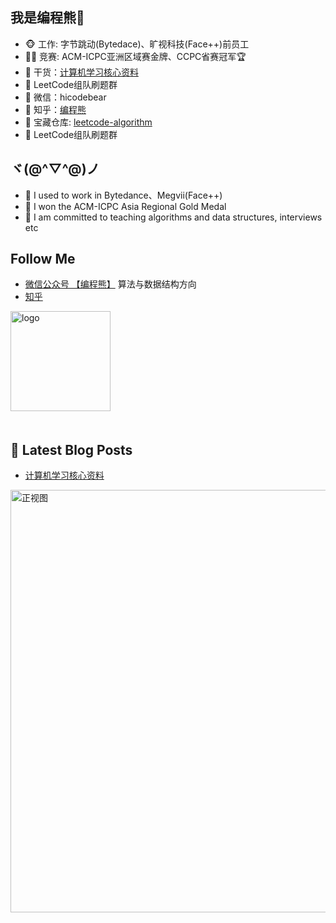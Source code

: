 ## 我是编程熊🐻

- 🐵 工作: 字节跳动(Bytedace)、旷视科技(Face++)前员工
- 👨‍💻 竞赛: ACM-ICPC亚洲区域赛金牌、CCPC省赛冠军🏆
- 🌱 干货：[计算机学习核心资料](https://mp.weixin.qq.com/s/AgoVT6LkHojzG6ixbWgGJw)
- 👭 LeetCode组队刷题群
- 💬 微信：hicodebear
- 🤔 知乎：[编程熊](https://www.zhihu.com/people/yu-ming-58-91)
- 🏡 宝藏仓库: [leetcode-algorithm](https://github.com/hicodebear/leetcode-algorithm)
- 👭 LeetCode组队刷题群

## ヾ(@^▽^@)ノ
 
- 🔭 I used to work in Bytedance、Megvii(Face++)
- 🌱 I won the ACM-ICPC Asia Regional Gold Medal
- 💬 I am committed to teaching algorithms and data structures, interviews etc

##  Follow Me

- [微信公众号 【编程熊】](https://gitee.com/hicodebear/upic/raw/master/uPic/%E6%AD%A3%E8%A7%86%E5%9B%BE.png) 算法与数据结构方向
- [知乎](https://www.zhihu.com/people/yu-ming-58-91)

<img src="https://github-profile-trophy.vercel.app/?username=hicodebear&theme=flat&column=7" alt="logo" height="160" align="center" style="margin: auto; margin-bottom: 20px;" />

## 📕 Latest Blog Posts

<!-- BLOG-POST-LIST:START -->
- [计算机学习核心资料](https://mp.weixin.qq.com/s/AgoVT6LkHojzG6ixbWgGJw)
<!-- BLOG-POST-LIST:END -->


<img width="676" alt="正视图" src="https://gitee.com/hicodebear/upic/raw/master/uPic/%E6%AD%A3%E8%A7%86%E5%9B%BE.png">

